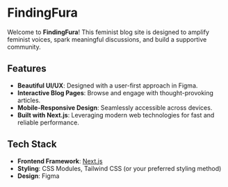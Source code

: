 # FindingFura  

Welcome to **FindingFura**! This feminist blog site is designed to amplify feminist voices, spark meaningful discussions, and build a supportive community.  

## Features  
- **Beautiful UI/UX**: Designed with a user-first approach in Figma.  
- **Interactive Blog Pages**: Browse and engage with thought-provoking articles.  
- **Mobile-Responsive Design**: Seamlessly accessible across devices.  
- **Built with Next.js**: Leveraging modern web technologies for fast and reliable performance.  

## Tech Stack  
- **Frontend Framework**: [Next.js](https://nextjs.org/)  
- **Styling**: CSS Modules, Tailwind CSS (or your preferred styling method)  
- **Design**: Figma  
